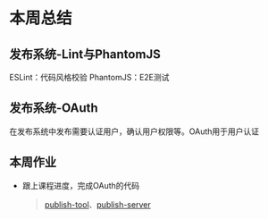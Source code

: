 # 本周总结

## 发布系统-Lint与PhantomJS

ESLint：代码风格校验
PhantomJS：E2E测试

## 发布系统-OAuth

在发布系统中发布需要认证用户，确认用户权限等。OAuth用于用户认证

## 本周作业

* 跟上课程进度，完成OAuth的代码

  > [publish-tool](./publish/publish-tool/publish.js)、[publish-server](./publish/publish-server-vanilla/index.js)